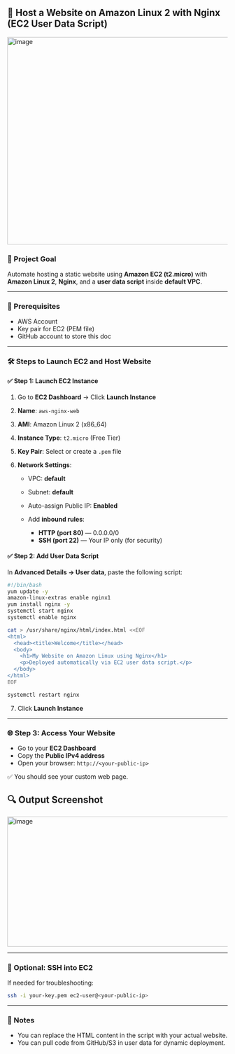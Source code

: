 ## 🚀 Host a Website on Amazon Linux 2 with Nginx (EC2 User Data Script)

<img width="716" height="474" alt="image" src="https://github.com/user-attachments/assets/cea8bcc0-601f-443e-aec9-fa6becf84c64" />



### 📌 Project Goal

Automate hosting a static website using **Amazon EC2 (t2.micro)** with **Amazon Linux 2**, **Nginx**, and a **user data script** inside **default VPC**.

---

### 🔧 Prerequisites

* AWS Account
* Key pair for EC2 (PEM file)
* GitHub account to store this doc

---

### 🛠️ Steps to Launch EC2 and Host Website

#### ✅ Step 1: Launch EC2 Instance

1. Go to **EC2 Dashboard** → Click **Launch Instance**
2. **Name**: `aws-nginx-web`
3. **AMI**: Amazon Linux 2 (x86\_64)
4. **Instance Type**: `t2.micro` (Free Tier)
5. **Key Pair**: Select or create a `.pem` file
6. **Network Settings**:

   * VPC: **default**
   * Subnet: **default**
   * Auto-assign Public IP: **Enabled**
   * Add **inbound rules**:

     * **HTTP (port 80)** — 0.0.0.0/0
     * **SSH (port 22)** — Your IP only (for security)

#### ✅ Step 2: Add User Data Script

In **Advanced Details → User data**, paste the following script:

```bash
#!/bin/bash
yum update -y
amazon-linux-extras enable nginx1
yum install nginx -y
systemctl start nginx
systemctl enable nginx

cat > /usr/share/nginx/html/index.html <<EOF
<html>
  <head><title>Welcome</title></head>
  <body>
    <h1>My Website on Amazon Linux using Nginx</h1>
    <p>Deployed automatically via EC2 user data script.</p>
  </body>
</html>
EOF

systemctl restart nginx
```

7. Click **Launch Instance**

---

### 🌐 Step 3: Access Your Website

* Go to your **EC2 Dashboard**
* Copy the **Public IPv4 address**
* Open your browser:
  `http://<your-public-ip>`

✅ You should see your custom web page.

## 🔍 Output Screenshot

<img width="729" height="297" alt="image" src="https://github.com/user-attachments/assets/8588cd27-ca6a-4ef3-a195-5ffa2624d971" />



---

### 🔐 Optional: SSH into EC2

If needed for troubleshooting:

```bash
ssh -i your-key.pem ec2-user@<your-public-ip>
```

---

### 📘 Notes

* You can replace the HTML content in the script with your actual website.
* You can pull code from GitHub/S3 in user data for dynamic deployment.











